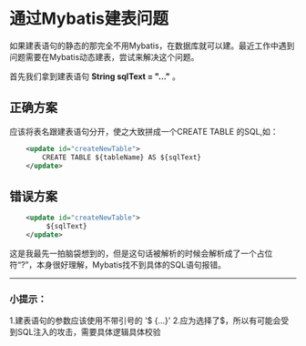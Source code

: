# 通过Mybatis建表问题

如果建表语句的静态的那完全不用Mybatis，在数据库就可以建。最近工作中遇到问题需要在Mybatis动态建表，尝试来解决这个问题。


首先我们拿到建表语句 **String sqlText = "..."** 。
## 正确方案
应该将表名跟建表语句分开，使之大致拼成一个CREATE TABLE 的SQL,如：
```xml
    <update id="createNewTable">
        CREATE TABLE ${tableName} AS ${sqlText}
    </update>
```



## 错误方案
```xml
    <update id="createNewTable">
         ${sqlText}
    </update>
```
这是我最先一拍脑袋想到的，但是这句话被解析的时候会解析成了一个占位符“?”，本身很好理解，Mybatis找不到具体的SQL语句报错。

---
### 小提示：
1.建表语句的参数应该使用不带引号的 '$ {...}'
2.应为选择了$，所以有可能会受到SQL注入的攻击，需要具体逻辑具体校验
<comment/>
<ad/>